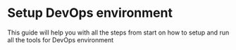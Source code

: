 # Setup DevOps environment
This guide will help you with all the steps from start on how to setup and run all the tools for DevOps environment
